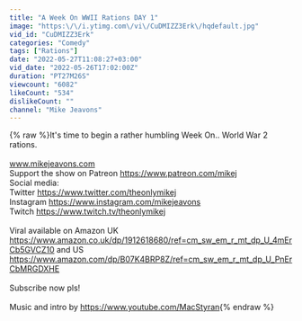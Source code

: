 ```yaml
---
title: "A Week On WWII Rations DAY 1"
image: "https:\/\/i.ytimg.com\/vi\/CuDMIZZ3Erk\/hqdefault.jpg"
vid_id: "CuDMIZZ3Erk"
categories: "Comedy"
tags: ["Rations"]
date: "2022-05-27T11:08:27+03:00"
vid_date: "2022-05-26T17:02:00Z"
duration: "PT27M26S"
viewcount: "6082"
likeCount: "534"
dislikeCount: ""
channel: "Mike Jeavons"
---
```

{% raw %}It's time to begin a rather humbling Week On.. World War 2 rations.<br /><br />www.mikejeavons.com<br />Support the show on Patreon <a rel="nofollow" target="blank" href="https://www.patreon.com/mikej">https://www.patreon.com/mikej</a><br />Social media:<br />Twitter <a rel="nofollow" target="blank" href="https://www.twitter.com/theonlymikej">https://www.twitter.com/theonlymikej</a><br />Instagram <a rel="nofollow" target="blank" href="https://www.instagram.com/mikejeavons">https://www.instagram.com/mikejeavons</a><br />Twitch <a rel="nofollow" target="blank" href="https://www.twitch.tv/theonlymikej">https://www.twitch.tv/theonlymikej</a><br /><br />Viral available on Amazon UK <a rel="nofollow" target="blank" href="https://www.amazon.co.uk/dp/1912618680/ref=cm_sw_em_r_mt_dp_U_4mErCb5GVCZ10">https://www.amazon.co.uk/dp/1912618680/ref=cm_sw_em_r_mt_dp_U_4mErCb5GVCZ10</a> and US <a rel="nofollow" target="blank" href="https://www.amazon.com/dp/B07K4BRP8Z/ref=cm_sw_em_r_mt_dp_U_PnErCbMRGDXHE">https://www.amazon.com/dp/B07K4BRP8Z/ref=cm_sw_em_r_mt_dp_U_PnErCbMRGDXHE</a><br /><br />Subscribe now pls!<br /><br />Music and intro by <a rel="nofollow" target="blank" href="https://www.youtube.com/MacStyran">https://www.youtube.com/MacStyran</a>{% endraw %}

